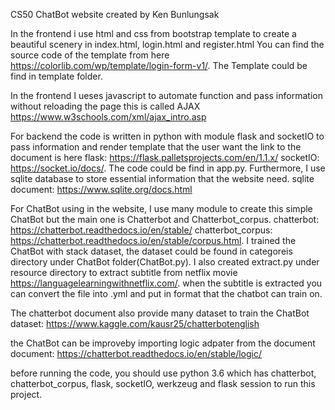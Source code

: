 CS50 ChatBot website created by Ken Bunlungsak

In the frontend i use html and css from bootstrap template to create a beautiful scenery in index.html, login.html and register.html
You can find the source code of the template from here https://colorlib.com/wp/template/login-form-v1/. The Template could be find in template folder.

In the frontend I ueses javascript to automate function and pass information without reloading the page this is called AJAX https://www.w3schools.com/xml/ajax_intro.asp

For backend the code is written in python with module flask and socketIO to pass information and render template that the user want
the link to the document is here flask: https://flask.palletsprojects.com/en/1.1.x/ socketIO: https://socket.io/docs/. The code could be find in app.py. Furthermore, I use sqlite database to store essential information that the website need. sqlite document: https://www.sqlite.org/docs.html

For ChatBot using in the website, I use many module to create this simple ChatBot but the main one is Chatterbot and Chatterbot_corpus.
 chatterbot: https://chatterbot.readthedocs.io/en/stable/ chatterbot_corpus: https://chatterbot.readthedocs.io/en/stable/corpus.html. I trained the ChatBot with stack dataset, the dataset could be found in categoreis directory under ChatBot folder(ChatBot.py). I also created extract.py under resource directory to extract subtitle from netflix movie  https://languagelearningwithnetflix.com/. when the subtitle is extracted you can convert the file into .yml and put in format that the chatbot can train on.

The chatterbot document also provide many dataset to train the ChatBot dataset: https://www.kaggle.com/kausr25/chatterbotenglish

the ChatBot can be improveby importing logic adpater from the document document: https://chatterbot.readthedocs.io/en/stable/logic/

before running the code, you should use python 3.6 which has chatterbot, chatterbot_corpus, flask, socketIO, werkzeug and flask session to run this project.
